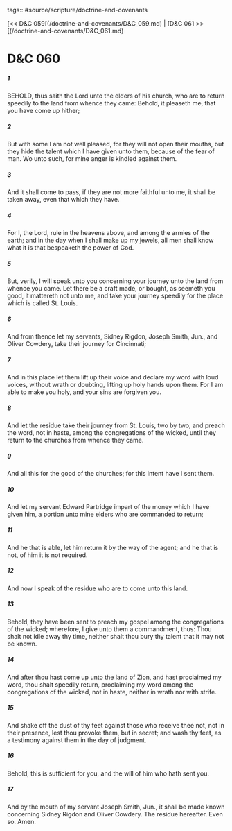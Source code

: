 tags:: #source/scripture/doctrine-and-covenants

[<< D&C 059[(/doctrine-and-covenants/D&C_059.md) | [D&C 061 >>[(/doctrine-and-covenants/D&C_061.md)

# D&C 060

##### 1

BEHOLD, thus saith the Lord unto the elders of his church, who are to return speedily to the land from whence they came: Behold, it pleaseth me, that you have come up hither;

##### 2

But with some I am not well pleased, for they will not open their mouths, but they hide the talent which I have given unto them, because of the fear of man. Wo unto such, for mine anger is kindled against them.

##### 3

And it shall come to pass, if they are not more faithful unto me, it shall be taken away, even that which they have.

##### 4

For I, the Lord, rule in the heavens above, and among the armies of the earth; and in the day when I shall make up my jewels, all men shall know what it is that bespeaketh the power of God.

##### 5

But, verily, I will speak unto you concerning your journey unto the land from whence you came. Let there be a craft made, or bought, as seemeth you good, it mattereth not unto me, and take your journey speedily for the place which is called St. Louis.

##### 6

And from thence let my servants, Sidney Rigdon, Joseph Smith, Jun., and Oliver Cowdery, take their journey for Cincinnati;

##### 7

And in this place let them lift up their voice and declare my word with loud voices, without wrath or doubting, lifting up holy hands upon them. For I am able to make you holy, and your sins are forgiven you.

##### 8

And let the residue take their journey from St. Louis, two by two, and preach the word, not in haste, among the congregations of the wicked, until they return to the churches from whence they came.

##### 9

And all this for the good of the churches; for this intent have I sent them.

##### 10

And let my servant Edward Partridge impart of the money which I have given him, a portion unto mine elders who are commanded to return;

##### 11

And he that is able, let him return it by the way of the agent; and he that is not, of him it is not required.

##### 12

And now I speak of the residue who are to come unto this land.

##### 13

Behold, they have been sent to preach my gospel among the congregations of the wicked; wherefore, I give unto them a commandment, thus: Thou shalt not idle away thy time, neither shalt thou bury thy talent that it may not be known.

##### 14

And after thou hast come up unto the land of Zion, and hast proclaimed my word, thou shalt speedily return, proclaiming my word among the congregations of the wicked, not in haste, neither in wrath nor with strife.

##### 15

And shake off the dust of thy feet against those who receive thee not, not in their presence, lest thou provoke them, but in secret; and wash thy feet, as a testimony against them in the day of judgment.

##### 16

Behold, this is sufficient for you, and the will of him who hath sent you.

##### 17

And by the mouth of my servant Joseph Smith, Jun., it shall be made known concerning Sidney Rigdon and Oliver Cowdery. The residue hereafter. Even so. Amen.
